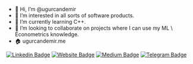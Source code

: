 - 👋 Hi, I’m @ugurcandemir
- 👀 I’m interested in all sorts of software products.
- 🌱 I’m currently learning C++.
- 💞️ I’m looking to collaborate on projects where I can use my ML \ Econometrics knowledge.
- 🏠 ugurcandemir.me

[![Linkedin Badge](https://img.shields.io/badge/-LinkedIn-0e76a8?style=flat-square&logo=Linkedin&logoColor=white)](https://www.linkedin.com/in/u%C4%9Furcan-demir-69b29211b/)
[![Website Badge](https://img.shields.io/badge/Website-3b5998?style=flat-square&logo=google-chrome&logoColor=white)](https://ugurcandemir.me/)
[![Medium Badge](https://img.shields.io/badge/medium-%2312100E.svg?&style=for-square&logo=medium&logoColor=white)](https://medium.com/@ugurcandemir)
[![Telegram Badge](https://img.shields.io/badge/-Telegram-0088cc?style=flat-square&logo=Telegram&logoColor=white)](https://t.me/ugurcandemir96)

<!---
ugurcandemir/ugurcandemir is a ✨ special ✨ repository because its `README.md` (this file) appears on your GitHub profile.
You can click the Preview link to take a look at your changes.
--->

